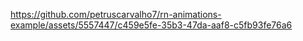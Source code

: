 

https://github.com/petruscarvalho7/rn-animations-example/assets/5557447/c459e5fe-35b3-47da-aaf8-c5fb93fe76a6

